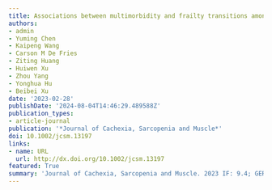 ```yaml
---
title: Associations between multimorbidity and frailty transitions among older Americans
authors:
- admin
- Yuming Chen
- Kaipeng Wang
- Carson M De Fries
- Ziting Huang
- Huiwen Xu
- Zhou Yang
- Yonghua Hu
- Beibei Xu
date: '2023-02-28'
publishDate: '2024-08-04T14:46:29.489588Z'
publication_types:
- article-journal
publication: '*Journal of Cachexia, Sarcopenia and Muscle*'
doi: 10.1002/jcsm.13197
links:
- name: URL
  url: http://dx.doi.org/10.1002/jcsm.13197
featured: True
summary: 'Journal of Cachexia, Sarcopenia and Muscle. 2023 IF: 9.4; GERIATRICS & GERONTOLOGY: Ranked 4/74.'
---
```

